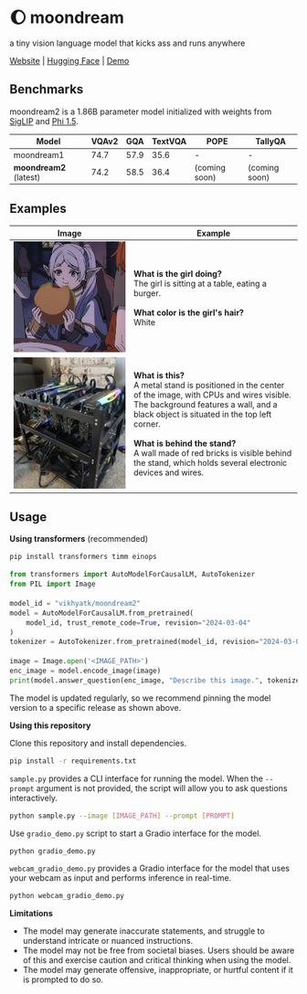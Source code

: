 # 🌔 moondream

a tiny vision language model that kicks ass and runs anywhere

[Website](https://moondream.ai/) | [Hugging Face](https://huggingface.co/vikhyatk/moondream2) | [Demo](https://huggingface.co/spaces/vikhyatk/moondream2)

## Benchmarks

moondream2 is a 1.86B parameter model initialized with weights from [SigLIP](https://huggingface.co/timm/ViT-SO400M-14-SigLIP-384) and [Phi 1.5](https://huggingface.co/microsoft/phi-1_5).

| Model | VQAv2 | GQA | TextVQA | POPE | TallyQA |
| --- | --- | --- | --- | --- | --- |
| moondream1 | 74.7 | 57.9 | 35.6 | - | - |
| **moondream2** (latest) | 74.2 | 58.5 | 36.4 | (coming soon) | (coming soon) |

## Examples

| Image | Example |
| --- | --- |
| ![](assets/demo-1.jpg) | **What is the girl doing?**<br>The girl is sitting at a table, eating a burger.<br><br>**What color is the girl's hair?**<br>White |
| ![](assets/demo-2.jpg) | **What is this?**<br>A metal stand is positioned in the center of the image, with CPUs and wires visible. The background features a wall, and a black object is situated in the top left corner.<br><br>**What is behind the stand?**<br>A wall made of red bricks is visible behind the stand, which holds several electronic devices and wires. |

## Usage

**Using transformers** (recommended)

```bash
pip install transformers timm einops
```

```python
from transformers import AutoModelForCausalLM, AutoTokenizer
from PIL import Image

model_id = "vikhyatk/moondream2"
model = AutoModelForCausalLM.from_pretrained(
    model_id, trust_remote_code=True, revision="2024-03-04"
)
tokenizer = AutoTokenizer.from_pretrained(model_id, revision="2024-03-04")

image = Image.open('<IMAGE_PATH>')
enc_image = model.encode_image(image)
print(model.answer_question(enc_image, "Describe this image.", tokenizer))
```

The model is updated regularly, so we recommend pinning the model version to a
specific release as shown above.

**Using this repository**

Clone this repository and install dependencies.

```bash
pip install -r requirements.txt
```

`sample.py` provides a CLI interface for running the model. When the `--prompt` argument is not provided, the script will allow you to ask questions interactively.

```bash
python sample.py --image [IMAGE_PATH] --prompt [PROMPT]
```

Use `gradio_demo.py` script to start a Gradio interface for the model.

```bash
python gradio_demo.py
```

`webcam_gradio_demo.py` provides a Gradio interface for the model that uses your webcam as input and performs inference in real-time.

```bash
python webcam_gradio_demo.py
```

**Limitations**

* The model may generate inaccurate statements, and struggle to understand intricate or nuanced instructions.
* The model may not be free from societal biases. Users should be aware of this and exercise caution and critical thinking when using the model.
* The model may generate offensive, inappropriate, or hurtful content if it is prompted to do so.
